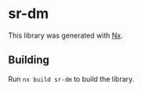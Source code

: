 # sr-dm

This library was generated with [Nx](https://nx.dev).

## Building

Run `nx build sr-dm` to build the library.
